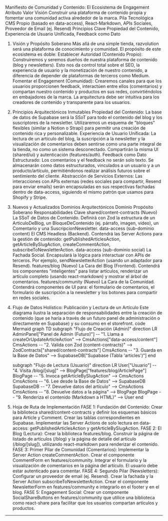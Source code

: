 Manifiesto de Comunidad y Contenido: El Ecosistema de Engagement
Atributo	Valor
Visión	Construir una plataforma de contenido propia y fomentar una comunidad activa alrededor de la marca.
Pila Tecnológica	CMS Propio (basado en data-access), React-Markdown, APIs Sociales, Proveedor de Email (ej. Resend)
Principios Clave	Propiedad del Contenido, Experiencia de Usuario Unificada, Feedback como Dato
1. Visión y Propósito Soberano
Más allá de una simple tienda, razvolution será una plataforma de conocimiento y comunidad. El propósito de este ecosistema es doble:
Establecer Autoridad (Contenido Propio): Construiremos y seremos dueños de nuestra plataforma de contenido (blog y newsletters). Esto nos da control total sobre el SEO, la experiencia de usuario y la monetización de nuestro contenido, a diferencia de depender de plataformas de terceros como Medium.
Fomentar el Engagement (Comunidad): Crearemos canales para que los usuarios proporcionen feedback, interactúen entre ellos (comentarios) y compartan nuestro contenido y productos en sus redes, convirtiéndolos en embajadores de la marca.
La arquitectura debe ser intuitiva para los creadores de contenido y transparente para los usuarios.
2. Principios Arquitectónicos Inmutables
Propiedad del Contenido: La base de datos de Supabase será la SSoT para todo el contenido del blog y los suscriptores de la newsletter. Utilizaremos un esquema de "bloques" flexibles (similar a Notion o Strapi) para permitir una creación de contenido rica y personalizable.
Experiencia de Usuario Unificada: La lectura de un artículo del blog, la suscripción a la newsletter y la visualización de comentarios deben sentirse como una parte integral de la tienda, no como un sistema desconectado. Compartirán la misma UI (shared/ui) y autenticación (features/auth).
Feedback como Dato Estructurado: Los comentarios y el feedback no serán solo texto. Se almacenarán como datos estructurados, vinculados a un usuario y a un producto/artículo, permitiéndonos realizar análisis futuros sobre el sentimiento del cliente.
Abstracción de Servicios Externos: Las interacciones con APIs externas (redes sociales para compartir, Resend para enviar emails) serán encapsuladas en sus respectivas fachadas dentro de data-access, siguiendo el mismo patrón que usamos para Shopify y Stripe.
3. Nuevos y Actualizados Dominios Arquitectónicos
Dominio	Propósito Soberano	Responsabilidades Clave
shared/content-contracts (Nuevo)	La SSoT de Datos de Contenido.	Definirá con Zod la estructura de un ArticuloDeBlog, un BloqueDeContenido (ej. párrafo, imagen, video), un Comentario y una SuscripcionNewsletter.
data-access (sub-dominio content)	El CMS Headless (Backend).	Contendrá las Server Actions para la gestión de contenido: getPublishedArticlesAction, getArticleBySlugAction, createCommentAction, subscribeToNewsletterAction.
data-access (sub-dominio social)	La Fachada Social.	Encapsulará la lógica para interactuar con APIs de terceros. Por ejemplo, sendNewsletterAction (usando un adaptador para Resend).
features/blog (Nuevo)	La Cara del Blog (Frontend).	Contendrá los componentes "inteligentes" para listar artículos, renderizar un artículo completo (usando react-markdown) y mostrar el árbol de comentarios.
features/community (Nuevo)	La Cara de la Comunidad.	Contendrá componentes de UI para: el formulario de comentarios, el formulario de suscripción a la newsletter y los botones para compartir en redes sociales.
4. Flujo de Datos Holístico: Publicación y Lectura de un Artículo
Este diagrama ilustra la separación de responsabilidades entre la creación de contenido (que se haría a través de un futuro panel de administración o directamente en Supabase) y su consumo en el storefront.
code
Mermaid
graph TD
    subgraph "Flujo de Creación (Admin)"
        direction LR
        AdminPanel["Panel de Admin (Futuro)"] -- "1. Llama a createOrUpdateArticleAction" --> CmsActions["data-access/content"]
        CmsActions -- "2. Valida con Zod (content-contracts)" --> ZodContracts["shared/content-contracts"]
        CmsActions -- "3. Guarda en la Base de Datos" --> SupabaseDB["Supabase (Tabla 'articles')"]
    end

    subgraph "Flujo de Lectura (Usuario)"
        direction LR
        User["Usuario"] -- "4. Visita /blog/[slug]" --> BlogPage["features/blog/ArticlePage"]
        BlogPage -- "5. Invoca getArticleBySlugAction" --> CmsActions
        CmsActions -- "6. Lee desde la Base de Datos" --> SupabaseDB
        SupabaseDB -- "7. Devuelve datos del artículo" --> CmsActions
        CmsActions -- "8. Devuelve datos a la página" --> BlogPage
        BlogPage -- "9. Renderiza el contenido (Markdown a HTML)" --> User
    end
5. Hoja de Ruta de Implementación
FASE 1: Fundación del Contenido:
Crear la biblioteca shared/content-contracts y definir los esquemas básicos para Article y Comment.
Crear las tablas correspondientes en Supabase.
Implementar las Server Actions de solo lectura en data-access: getPublishedArticlesAction y getArticleBySlugAction.
FASE 2: El Blog (Lectura):
Crear la biblioteca features/blog.
Construir la página de listado de artículos (/blog) y la página de detalle del artículo (/blog/[slug]), utilizando react-markdown para renderizar el contenido.
FASE 3: Primer Pilar de Comunidad (Comentarios):
Implementar la Server Action createCommentAction.
Crear el componente CommentForm en features/community.
Integrar el formulario y la visualización de comentarios en la página del artículo. El usuario debe estar autenticado para comentar.
FASE 4: Segundo Pilar (Newsletters):
Configurar un proveedor de email (ej. Resend).
Crear la fachada y la Server Action subscribeToNewsletterAction.
Crear el componente NewsletterForm en features/community e integrarlo en el footer y en el blog.
FASE 5: Engagement Social:
Crear un componente SocialShareButtons en features/community que utilice una biblioteca como react-share para facilitar que los usuarios compartan artículos y productos.

---

